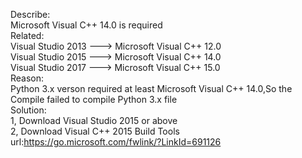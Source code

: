 Describe:  
      Microsoft Visual C++ 14.0 is required  
Related:    
      Visual Studio 2013 ---> Microsoft Visual C++ 12.0  
      Visual Studio 2015 ---> Microsoft Visual C++ 14.0  
      Visual Studio 2017 ---> Microsoft Visual C++ 15.0  
Reason:  
      Python 3.x verson required at least Microsoft Visual C++ 14.0,So the Compile failed to compile Python 3.x file  
Solution:  
      1, Download Visual Studio 2015 or above  
      2, Download Visual C++ 2015 Build Tools  
      url:https://go.microsoft.com/fwlink/?LinkId=691126  
